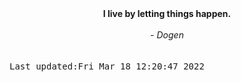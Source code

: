 
<div align="center"><b><span>I live by letting things happen.</span></b><br><br><i> - Dogen</i></div>
<br><br><kbd>Last updated:Fri Mar 18 12:20:47 2022</kbd>